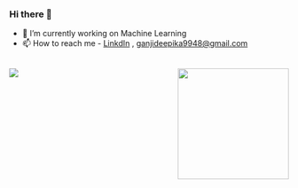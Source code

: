 ### Hi there 👋

- 🔭 I’m currently working on Machine Learning
- 📫 How to reach me  - [LinkdIn](https://www.linkedin.com/in/ganjideepika/) , ganjideepika9948@gmail.com
<br>
<img src = "https://octocat-generator-assets.githubusercontent.com/my-octocat-1622987487920.png" align = "right" width="200" height="200">
<img src = "https://github-readme-stats.vercel.app/api?username=DeepikaGanji&show_icons=true&title_color=ffffff&icon_color=bb2acf&text_color=daf7dc&bg_color=151515">

